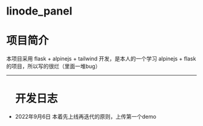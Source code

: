 # linode_panel
<h1>项目简介</h1>
<p>本项目采用 flask + alpinejs + tailwind 开发，是本人的一个学习 alpinejs + flask 的项目，所以写的很烂（里面一堆bug）</p>
<hr>
<ul>
<h1>开发日志</h1>
<li>2022年9月6日 本着先上线再迭代的原则，上传第一个demo</li>
</ul>
